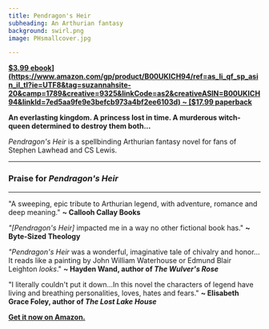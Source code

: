 ```yaml
---
title: Pendragon's Heir
subheading: An Arthurian fantasy
background: swirl.png
image: PHsmallcover.jpg

---
```


**[$3.99 ebook](https://www.amazon.com/gp/product/B00UKICH94/ref=as_li_qf_sp_asin_il_tl?ie=UTF8&tag=suzannahsite-20&camp=1789&creative=9325&linkCode=as2&creativeASIN=B00UKICH94&linkId=7ed5aa9fe9e3befcb973a4bf2ee6103d) ~ [$17.99 paperback](https://www.amazon.com/gp/product/0994233906/ref=as_li_qf_sp_asin_il_tl?ie=UTF8&tag=suzannahsite-20&camp=1789&creative=9325&linkCode=as2&creativeASIN=0994233906&linkId=3ed927c1d39389b2819360ceb95a70e5)**

**An everlasting kingdom. A princess lost in time. A murderous witch-queen determined to destroy them both...** 

_Pendragon's Heir_ is a spellbinding Arthurian fantasy novel for fans of Stephen Lawhead and CS Lewis.

---
### Praise for _Pendragon's Heir_
---

"A sweeping, epic tribute to Arthurian legend, with adventure, romance and deep meaning." **~ Callooh Callay Books**

_"[Pendragon's Heir]_ impacted me in a way no other fictional book has." **~ Byte-Sized Theology**

_"Pendragon's Heir_ was a wonderful, imaginative tale of chivalry and honor... It reads like a painting by John William Waterhouse or Edmund Blair Leighton _looks_." **~ Hayden Wand, author of _The Wulver's Rose_**

"I literally couldn't put it down...In this novel the characters of legend have living and breathing personalities, loves, hates and fears." **~ Elisabeth Grace Foley, author of _The Lost Lake House_**

**[<i class="fa fa-amazon" aria-hidden="true"></i> Get it now on Amazon.](https://www.amazon.com/gp/product/B00UKICH94/ref=as_li_qf_sp_asin_il_tl?ie=UTF8&tag=suzannahsite-20&camp=1789&creative=9325&linkCode=as2&creativeASIN=B00UKICH94&linkId=7ed5aa9fe9e3befcb973a4bf2ee6103d)**
